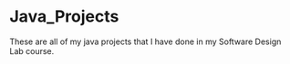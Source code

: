# Java_Projects
These are all of my java projects that I have done in my Software Design Lab course. 
